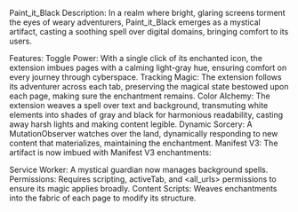 Paint_it_Black
Description: In a realm where bright, glaring screens torment the eyes of weary adventurers, Paint_it_Black emerges as a mystical artifact, casting a soothing spell over digital domains, bringing comfort to its users.

Features:
Toggle Power: With a single click of its enchanted icon, the extension imbues pages with a calming light-gray hue, ensuring comfort on every journey through cyberspace.
Tracking Magic: The extension follows its adventurer across each tab, preserving the magical state bestowed upon each page, making sure the enchantment remains.
Color Alchemy: The extension weaves a spell over text and background, transmuting white elements into shades of gray and black for harmonious readability, casting away harsh lights and making content legible.
Dynamic Sorcery: A MutationObserver watches over the land, dynamically responding to new content that materializes, maintaining the enchantment.
Manifest V3:
The artifact is now imbued with Manifest V3 enchantments:

Service Worker: A mystical guardian now manages background spells.
Permissions: Requires scripting, activeTab, and <all_urls> permissions to ensure its magic applies broadly.
Content Scripts: Weaves enchantments into the fabric of each page to modify its structure.